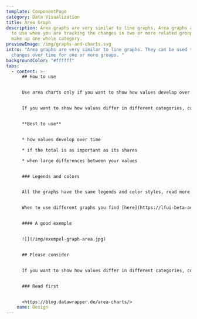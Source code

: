 ```yaml
---
template: ComponentPage
category: Data Visualization
title: Area Graph
description: Area graphs are very similar to line graphs. Area graphs are good
  to use when you are tracking the changes in two or more related groups that
  make up one whole category.
previewImage: /img/graphs-and-charts.svg
intro: "Area graphs are very similar to line graphs. They can be used to track
  changes over time for one or more groups. "
backgroundColor: "#ffffff"
tabs:
  - content: >-
      ## How to use


      Use area charts only if you want to show how values develop over time. 


      If you want to show how values differ in different categories, consider a (stacked) bar, column chart or split bars instead. 


      **Best to use**


      * how values develop over time

      * if the total is as important as its shares

      * when large differences between your values


      ### Legends and colors


      All the graphs have the same legends and color styles, read more [here](https://lfui-beta-aedd0a.netlify.com/components/web/data-visualization/graphsand-charts#the-different-parts).


      When to use different graphs you find [here](https://lfui-beta-aedd0a.netlify.com/components/web/data-visualization/graphsand-charts#type-of-graph).


      #### A good exemple


      ![](/img/exempel-graph-area.jpg)


      ## Please consider


      If you want to show how values differ in different categories, consider a (stacked) bar, column chart or split bars instead. 


      ### Read first


      <https://blog.datawrapper.de/area-charts/>
    name: Design
---
```

